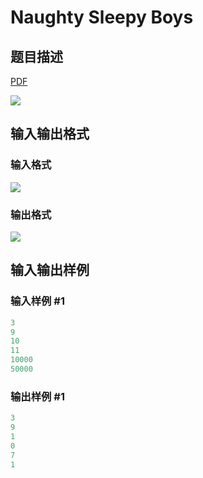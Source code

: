 # Naughty Sleepy Boys

## 题目描述

[problemUrl]: https://uva.onlinejudge.org/index.php?option=com_onlinejudge&Itemid=8&category=16&page=show_problem&problem=1368

[PDF](https://uva.onlinejudge.org/external/104/p10427.pdf)

![](https://cdn.luogu.com.cn/upload/vjudge_pic/UVA10427/a89972d082aff4395bba29df7843b78e6a3d379d.png)

## 输入输出格式

### 输入格式

![](https://cdn.luogu.com.cn/upload/vjudge_pic/UVA10427/5a87a0851a35341a757b7374eded34a39c664dae.png)

### 输出格式

![](https://cdn.luogu.com.cn/upload/vjudge_pic/UVA10427/986fce8faff2ae866e025dab62336503a24c91ee.png)

## 输入输出样例

### 输入样例 #1

```cpp
3
9
10
11
10000
50000
```


### 输出样例 #1

```cpp
3
9
1
0
7
1
```


